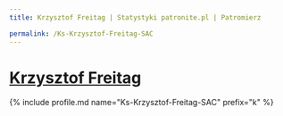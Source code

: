 ```yaml
---
title: Krzysztof Freitag | Statystyki patronite.pl | Patromierz

permalink: /Ks-Krzysztof-Freitag-SAC
---
```


# [Krzysztof Freitag](https://patronite.pl/Ks-Krzysztof-Freitag-SAC)

{% include profile.md name="Ks-Krzysztof-Freitag-SAC" prefix="k" %}
